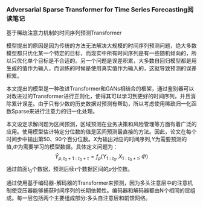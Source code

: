 ### Adversarial Sparse Transformer for Time Series Forecasting阅读笔记
基于稀疏注意力机制的时间序列预测Transformer


模型提出的原因是因为传统的方法无法解决大规模的时间序列预测问题，绝大多数模型都只优化某一个特定的目标，而现实中所有时间序列是有一些随机倾向的，所以只优化单个目标是不合适的。另一个问题是误差积累，大多数自回归模型都是用生成的值作为输入，而训练的时候是使用真实值作为输入的，这就导致预测的误差积累。


本文提出的模型是一种改进Transformer和GANs相结合的框架，通过鉴别器可以对改进过的Transformer进行正则化，使得其可以学习到更好的时间序列，并且消除累计误差。由于只有少数的历史数据对预测有帮助，所以考虑使用稀疏归一化函数Sparse来进行注意力的归一化处理。

本文设定求解问题为区间预测，区域预测在业务决策和风险管理等方面有着广泛的应用。使用模型估计特定分位数的值是区间预测最直接的方法。因此，论文在每个时间步中输出第50、90个百分位数。$X$为输出对应的时间序列,$Y$为需要预测的值,$\Phi$为需要学习的模型数据。具体定义问题为：
$$
\hat{Y}_{\rho,t_0+1:t_0+\tau} = f_{\rho}(Y_{1:t_0},X_{1:t_0+\tau};\Phi)
$$
通过前面$t_0$个数据，预测后续$\tau$个数据区间的$\rho$分位数。


通过使用基于编码器-解码器的Transformer来预测，因为多头注意层中的注意机制使变压器能够捕获时间序列的长期依赖性。编码器和解码器都由N个相同的层组成。每一层包括两个主要组成部分:多头自注意层和前馈网络。


